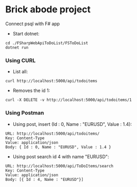 # Brick abode project

Connect psql with F# app

- Start dotnet:

```
cd ./FSharpWebApiToDoList/FSToDoList
dotnet run
```

### Using CURL

- List all:

```
curl http://localhost:5000/api/todoitems
```

- Removes the id 1:
```
curl -X DELETE -v http://localhost:5000/api/todoitems/1
```

### Using Postman

- Using post, insert (Id : 0, Name : "EURUSD", Value : 1.4):

```
URL: http://localhost:5000/api/todoitems/
Key: Content-Type
Value: application/json
Body: { Id : 0, Name : "EURUSD", Value : 1.4 }
```


- Using post search id 4 with name "EURUSD":

```
URL: http://localhost:5000/api/ToDoItems/search
Key: Content-Type
Value: application/json
Body: [{ Id : 4, Name : "EURUSD"}]
```
